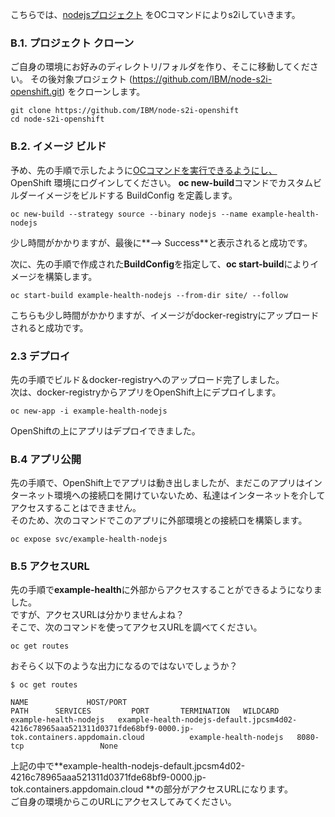 こちらでは、[nodejsプロジェクト](https://github.com/IBM/node-s2i-openshift.git) をOCコマンドによりs2iしていきます。<br>

### B.1. プロジェクト  クローン
ご自身の環境にお好みのディレクトリ/フォルダを作り、そこに移動してください。
その後対象プロジェクト (https://github.com/IBM/node-s2i-openshift.git) をクローンします。<br>

```
git clone https://github.com/IBM/node-s2i-openshift
cd node-s2i-openshift
```
### B.2. イメージ ビルド

予め、先の手順で示したように[OCコマンドを実行できるようにし、](https://github.com/Teruyoshi-Matsushima/openshift-s2i-lab/blob/main/work.md#20-oc%E3%82%B3%E3%83%9E%E3%83%B3%E3%83%89%E5%AE%9F%E8%A1%8C%E7%92%B0%E5%A2%83%E6%BA%96%E5%82%99) <br>
OpenShift 環境にログインしてください。
**oc new-build**コマンドでカスタムビルダーイメージをビルドする BuildConfig を定義します。

```
oc new-build --strategy source --binary nodejs --name example-health-nodejs
```

少し時間がかかりますが、最後に**--> Success**と表示されると成功です。

次に、先の手順で作成された**BuildConfig**を指定して、**oc start-build**によりイメージを構築します。

```
oc start-build example-health-nodejs --from-dir site/ --follow
```

こちらも少し時間がかかりますが、イメージがdocker-registryにアップロードされると成功です。<br>

### 2.3 デプロイ
先の手順でビルド＆docker-registryへのアップロード完了しました。</br>
次は、docker-registryからアプリをOpenShift上にデプロイします。

```
oc new-app -i example-health-nodejs
```

OpenShiftの上にアプリはデプロイできました。<br>

### B.4 アプリ公開
先の手順で、OpenShift上でアプリは動き出しましたが、まだこのアプリはインターネット環境への接続口を開けていないため、私達はインターネットを介してアクセスすることはできません。<br>
そのため、次のコマンドでこのアプリに外部環境との接続口を構築します。

```
oc expose svc/example-health-nodejs
```

### B.5 アクセスURL
先の手順で**example-health**に外部からアクセスすることができるようになりました。<br>
ですが、アクセスURLは分かりませんよね？<br>
そこで、次のコマンドを使ってアクセスURLを調べてください。

```
oc get routes
```

おそらく以下のような出力になるのではないでしょうか？
```
$ oc get routes

NAME             HOST/PORT                                                                                                                        PATH      SERVICES         PORT       TERMINATION   WILDCARD
example-health-nodejs   example-health-nodejs-default.jpcsm4d02-4216c78965aaa521311d0371fde68bf9-0000.jp-tok.containers.appdomain.cloud          example-health-nodejs   8080-tcp                 None
```

上記の中で**example-health-nodejs-default.jpcsm4d02-4216c78965aaa521311d0371fde68bf9-0000.jp-tok.containers.appdomain.cloud
**の部分がアクセスURLになります。<br>
ご自身の環境からこのURLにアクセスしてみてください。
